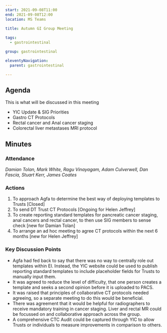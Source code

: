 ```yaml
---
start: 2021-09-08T11:00
end: 2021-09-08T12:00
location: MS Teams
 
title: Autumn GI Group Meeting

tags:
  - gastrointestinal

group: gastrointestinal

eleventyNavigation:
  parent: gastrointestinal

---
```


## Agenda

This is what will be discussed in this meeting

* YIC Update & SIG Priorities
* Gastro CT Protocols
* Rectal cancer and Anal cancer staging 
* Colorectal liver metastases MRI protocol

## Minutes

### Attendance
_Damian Tolan, Mark White, Ragu Vinayagam, Adam Culverwell, Dan Fascia, Stuart Kerr, James Coates_
    
### Actions

1. To approach Agfa to determine the best way of deploying templates to Trusts [Closed]
2. To send DT Trust CT Protocols [Ongoing for Helen Jeffrey]
3. To create reporting standard templates for pancreatic cancer staging, anal cancers and rectal cancer, to then use SIG members to sense check [new for Damian Tolan]
4. To arrange an ad hoc meeting to agree CT protocols within the next 6 months [new for Helen Jeffrey]
    
### Key Discussion Points

* Agfa had fed back to say that there was no way to centrally role out templates within EI. Instead, the YIC website could be used to publish reporting standard templates to include placeholder fields for Trusts to manually input them. 
* It was agreed to reduce the level of difficulty, that one person creates a template and seeks a second opinion before it is uploaded to PACS.
* It was raised that principles of collaborative CT protocols needed agreeing, so a separate meeting to do this would be beneficial.
* There was agreement that it would be helpful for radiographers to receive mandatory training in cancer staging. Liver and rectal MR could be focussed on and collaborative approach across the group.
* A comprehensive CTC Audit could be captured through YIC to allow Trusts or individuals to measure improvements in comparison to others.
